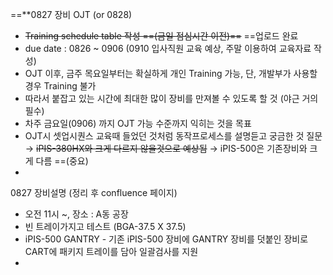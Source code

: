 ==**0827 장비 OJT (or 0828)

- ~~Training schedule table 작성 ==(금일 점심시간 이전)==~~ ==업로드 완료
- due date : 0826 ~ 0906 (0910 입사직원 교육 예상, 주말 이용하여 교육자료 작성)
- OJT 이후, 금주 목요일부터는 확실하게 개인 Training 가능, 단, 개발부가 사용할 경우 Training 불가
- 따라서 붙잡고 있는 시간에 최대한 많이 장비를 만져볼 수 있도록 할 것 (야근 거의 필수)
- 차주 금요일(0906) 까지 OJT 가능 수준까지 익히는 것을 목표
- OJT시 셋업시퀀스 교육때 들었던 것처럼 동작프로세스를 설명듣고 궁금한 것 질문
  → ~~iPIS-380HX와 크게 다르지 않을것으로 예상됨~~
  → iPIS-500은 기존장비와 크게 다름 ==(중요)
- 

0827 장비설명 (정리 후 confluence 페이지)
- 오전 11시 ~, 장소 : A동 공장
- 빈 트레이가지고 테스트 (BGA-37.5 X 37.5)
- iPIS-500 GANTRY - 기존 iPIS-500 장비에 GANTRY 장비를 덧붙인 장비로 CART에 패키지 트레이를 담아 일괄검사를 지원
- 

